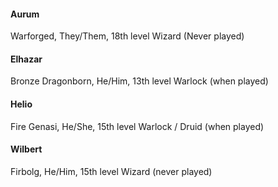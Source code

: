 #### Aurum
Warforged, They/Them, 18th level Wizard (Never played)
#### Elhazar
Bronze Dragonborn, He/Him, 13th level Warlock (when played)
#### Helio
Fire Genasi, He/She, 15th level Warlock / Druid (when played)
#### Wilbert
Firbolg, He/Him, 15th level Wizard (never played)